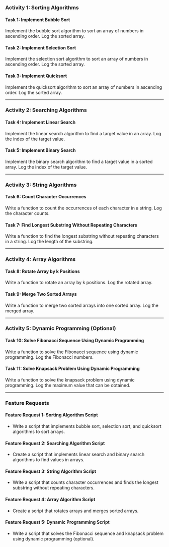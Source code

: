 ### Activity 1: Sorting Algorithms

#### Task 1: Implement Bubble Sort
Implement the bubble sort algorithm to sort an array of numbers in ascending order. Log the sorted array.

#### Task 2: Implement Selection Sort
Implement the selection sort algorithm to sort an array of numbers in ascending order. Log the sorted array.

#### Task 3: Implement Quicksort
Implement the quicksort algorithm to sort an array of numbers in ascending order. Log the sorted array.

---

### Activity 2: Searching Algorithms

#### Task 4: Implement Linear Search
Implement the linear search algorithm to find a target value in an array. Log the index of the target value.

#### Task 5: Implement Binary Search
Implement the binary search algorithm to find a target value in a sorted array. Log the index of the target value.

---

### Activity 3: String Algorithms

#### Task 6: Count Character Occurrences
Write a function to count the occurrences of each character in a string. Log the character counts.

#### Task 7: Find Longest Substring Without Repeating Characters
Write a function to find the longest substring without repeating characters in a string. Log the length of the substring.

---

### Activity 4: Array Algorithms

#### Task 8: Rotate Array by k Positions
Write a function to rotate an array by k positions. Log the rotated array.

#### Task 9: Merge Two Sorted Arrays
Write a function to merge two sorted arrays into one sorted array. Log the merged array.

---

### Activity 5: Dynamic Programming (Optional)

#### Task 10: Solve Fibonacci Sequence Using Dynamic Programming
Write a function to solve the Fibonacci sequence using dynamic programming. Log the Fibonacci numbers.

#### Task 11: Solve Knapsack Problem Using Dynamic Programming
Write a function to solve the knapsack problem using dynamic programming. Log the maximum value that can be obtained.

---

### Feature Requests

#### Feature Request 1: Sorting Algorithm Script
- Write a script that implements bubble sort, selection sort, and quicksort algorithms to sort arrays.

#### Feature Request 2: Searching Algorithm Script
- Create a script that implements linear search and binary search algorithms to find values in arrays.

#### Feature Request 3: String Algorithm Script
- Write a script that counts character occurrences and finds the longest substring without repeating characters.

#### Feature Request 4: Array Algorithm Script
- Create a script that rotates arrays and merges sorted arrays.

#### Feature Request 5: Dynamic Programming Script
- Write a script that solves the Fibonacci sequence and knapsack problem using dynamic programming (optional).
